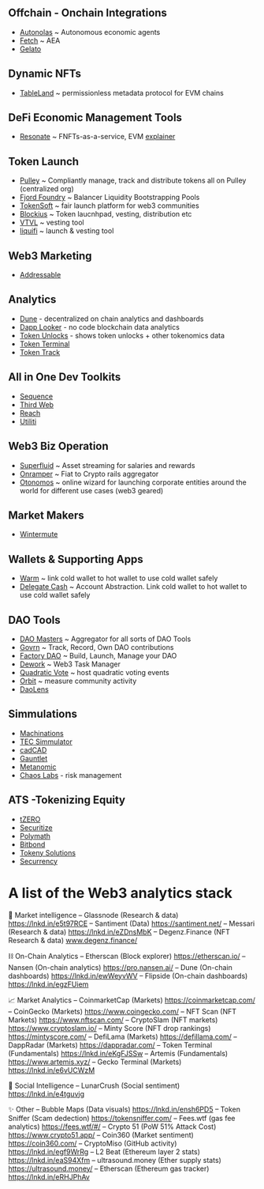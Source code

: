 ## Offchain - Onchain Integrations

- [Autonolas](https://www.autonolas.network/) ~ Autonomous economic agents
- [Fetch](https://fetch.ai/) ~ AEA
- [Gelato](https://www.gelato.network/)

## Dynamic NFTs

- [TableLand](https://tableland.xyz/) ~ permissionless metadata protocol for EVM chains

## DeFi Economic Management Tools

- [Resonate](https://www.resonate.finance/) ~ FNFTs-as-a-service, EVM [explainer](https://revestfinance.medium.com/resonate-launch-details-54d2042de9a5)

## Token Launch

- [Pulley](https://pulley.com/products/crypto) ~ Compliantly manage, track and distribute tokens all on Pulley (centralized org)
- [Fjord Foundry](https://fjordfoundry.com/) ~ Balancer Liquidity Bootstrapping Pools
- [TokenSoft](https://www.tokensoft.io/) ~ fair launch platform for web3 communities
- [Blockius](https://blockius.io/) ~ Token laucnhpad, vesting, distribution etc
- [VTVL](https://vtvl.io/) ~ vesting tool
- [liquifi](https://www.liquifi.finance/) ~ launch & vesting tool

## Web3 Marketing

- [Addressable](https://www.addressable.io/)

## Analytics

- [Dune](https://dune.com/) - decentralized on chain analytics and dashboards
- [Dapp Looker](https://dapplooker.com/) - no code blockchain data analytics
- [Token Unlocks](https://token.unlocks.app/) - shows token unlocks + other tokenomics data
- [Token Terminal](https://tokenterminal.com/)
- [Token Track](https://tokentrack.co/)


## All in One Dev Toolkits

- [Sequence](https://sequence.xyz/)
- [Third Web](https://thirdweb.com/)
- [Reach](https://www.reach.sh/)
- [Utiliti](https://www.utiliti.ai/)


## Web3 Biz Operation

- [Superfluid](https://www.superfluid.finance/) ~ Asset streaming for salaries and rewards
- [Onramper](https://onramper.com/) ~ Fiat to Crypto rails aggregator
- [Otonomos](https://otonomos.com/) ~ online wizard for launching corporate entities around the world for different use cases (web3 geared)

## Market Makers

- [Wintermute](https://www.wintermute.com/)


## Wallets & Supporting Apps

- [Warm](https://warm.xyz) ~ link cold wallet to hot wallet to use cold wallet safely
- [Delegate Cash](https://delegate.cash/) ~ Account Abstraction. Link cold wallet to hot wallet to use cold wallet safely

## DAO Tools

- [DAO Masters](https://www.daomasters.xyz/) ~ Aggregator for all sorts of DAO Tools
- [Govrn](https://linktr.ee/Govrn) ~ Track, Record, Own DAO contributions
- [Factory DAO](https://www.factorydao.xyz/) ~ Build, Launch, Manage your DAO
- [Dework](https://dework.xyz/) ~ Web3 Task Manager
- [Quadratic Vote](https://quadraticvote.co/) ~ host quadratic voting events
- [Orbit](https://orbit.love/) ~ measure community activity
- [DaoLens](https://www.daolens.com/blog)

## Simmulations

- [Machinations](https://machinations.io/)
- [TEC Simmulator](https://config.tecommons.org/config/1)
- [cadCAD](https://cadcad.org/)
- [Gauntlet](https://gauntlet.network/)
- [Metanomic](https://www.metanomic.net/)
- [Chaos Labs](https://chaoslabs.xyz/) - risk management

## ATS -Tokenizing Equity

- [tZERO](https://www.tzero.com/)    
- [Securitize](https://securitize.io/)    
- [Polymath](https://polymath.network/)    
- [Bitbond](https://www.bitbond.com/)    
- [Tokeny Solutions](https://tokeny.com/)        
- [Securrency](https://securrency.com/)


# A list of the Web3 analytics stack

🧠 Market intelligence
– Glassnode (Research & data) https://lnkd.in/e5t97RCE 
– Santiment (Data) https://santiment.net/ 
– Messari (Research & data) https://lnkd.in/eZDnsMbK 
– Degenz.Finance (NFT Research & data) www.degenz.finance/

⛓️ On-Chain Analytics
– Etherscan (Block explorer) https://etherscan.io/ 
– Nansen (On-chain analytics) https://pro.nansen.ai/ 
– Dune (On-chain dashboards) https://lnkd.in/ewWeyvWV
– Flipside (On-chain dashboards) https://lnkd.in/egzFUiem

📈 Market Analytics
– CoinmarketCap (Markets) https://coinmarketcap.com/ 
– CoinGecko (Markets) https://www.coingecko.com/ 
– NFT Scan (NFT Markets) https://www.nftscan.com/ 
– CryptoSlam (NFT markets) https://www.cryptoslam.io/ 
– Minty Score (NFT drop rankings) https://mintyscore.com/ 
– DefiLama (Markets) https://defillama.com/
– DappRadar (Markets) https://dappradar.com/ 
– Token Terminal (Fundamentals) https://lnkd.in/eKgFJSSw 
– Artemis (Fundamentals) https://www.artemis.xyz/ 
– Gecko Terminal (Markets) https://lnkd.in/e6vUCWzM

👥 Social Intelligence
– LunarCrush (Social sentiment) https://lnkd.in/e4tguvjg

✨ Other
– Bubble Maps (Data visuals) https://lnkd.in/ensh6PD5 
– Token Sniffer (Scam dedection) https://tokensniffer.com/ 
– Fees.wtf (gas fee analytics) https://fees.wtf/#/ 
– Crypto 51 (PoW 51% Attack Cost) https://www.crypto51.app/ 
– Coin360 (Market sentiment) https://coin360.com/ 
– CryptoMiso (GitHub activity) https://lnkd.in/egf9WrRg 
– L2 Beat (Ethereum layer 2 stats) https://lnkd.in/eaS94Xfm 
– ultrasound.money (Ether supply stats) https://ultrasound.money/ 
– Etherscan (Ethereum gas tracker) https://lnkd.in/eRHJPhAv
